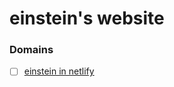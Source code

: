 # einstein's website

### Domains
   - [ ] [einstein in netlify](https://einsteineducation.netlify.com/)

